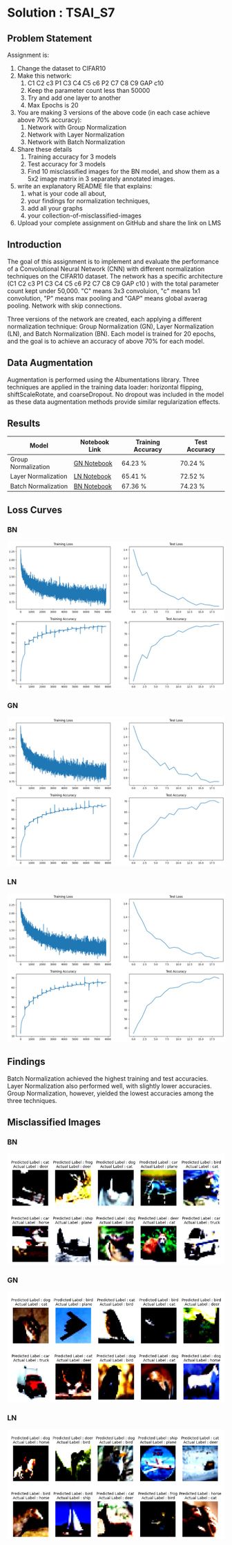 # Solution : TSAI_S7

## Problem Statement
Assignment is:  
  
1. Change the dataset to CIFAR10  
2. Make this network:  
    1. C1 C2 c3 P1 C3 C4 C5 c6 P2 C7 C8 C9 GAP c10  
    2. Keep the parameter count less than 50000  
    3. Try and add one layer to another  
    4. Max Epochs is 20  
3. You are making 3 versions of the above code (in each case achieve above 70% accuracy):  
    1. Network with Group Normalization  
    2. Network with Layer Normalization  
    3. Network with Batch Normalization  
4. Share these details  
    1. Training accuracy for 3 models  
    2. Test accuracy for 3 models  
    3. Find 10 misclassified images for the BN model, and show them as a 5x2 image matrix in 3 separately annotated images.  
5. write an explanatory README file that explains:
    1. what is your code all about,
    2. your findings for normalization techniques,
    3. add all your graphs
    4. your collection-of-misclassified-images 
6. Upload your complete assignment on GitHub and share the link on LMS

## Introduction

The goal of this assignment is to implement and evaluate the performance of a Convolutional Neural Network (CNN) with different normalization techniques on the CIFAR10 dataset. The network has a specific architecture (C1 C2 c3 P1 C3 C4 C5 c6 P2 C7 C8 C9 GAP c10 ) with the total parameter count kept under 50,000. "C" means 3x3 convoluion, "c" means 1x1 convolution, "P" means max pooling and "GAP" means global avaerag pooling. Network with skip connections.

Three versions of the network are created, each applying a different normalization technique: Group Normalization (GN), Layer Normalization (LN), and Batch Normalization (BN). Each model is trained for 20 epochs, and the goal is to achieve an accuracy of above 70% for each model.

## Data Augmentation 
Augmentation is performed using the Albumentations library. Three techniques are applied in the training data loader: horizontal flipping, shiftScaleRotate, and coarseDropout. No dropout was included in the model as these data augmentation methods provide similar regularization effects.

## Results
| Model | Notebook Link | Training Accuracy | Test Accuracy |
|-------|---------------|-------------------|---------------|
| Group Normalization | [GN Notebook](./S8_ERA1_GN.ipynb) | 64.23 % | 70.24 % |
| Layer Normalization | [LN Notebook](./S8_ERA1_LN.ipynb) | 65.41 % | 72.52 % |
| Batch Normalization | [BN Notebook](./S8_ERA1_BN.ipynb) | 67.36 % | 74.23 % |

## Loss Curves

### BN
![loss-curves](./images/BN.png)

### GN
![loss-curves](./images/GN.png)

### LN
![loss-curves](./images/LN.png)

## Findings
Batch Normalization achieved the highest training and test accuracies. Layer Normalization also performed well, with slightly lower accuracies. Group Normalization, however, yielded the lowest accuracies among the three techniques.

## Misclassified Images

### BN
![misclassified](./images/BN_wrong.png)

### GN
![misclassified](./images/GN_wrong.png)

### LN
![misclassified](./images/LN_wrong.png)